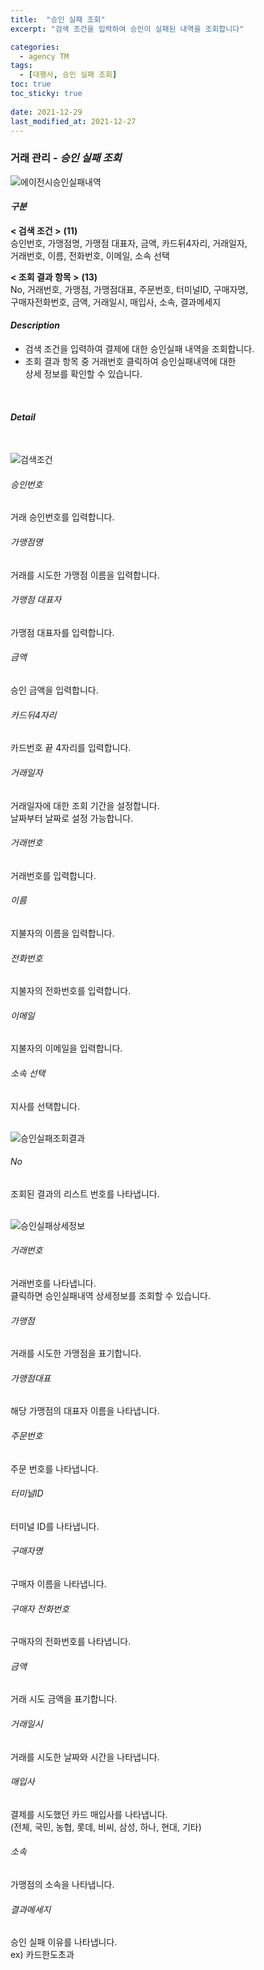 ```yaml
---
title:  "승인 실패 조회"
excerpt: "검색 조건을 입력하여 승인이 실패된 내역을 조회합니다"

categories:
  - agency TM
tags:
  - [대행사, 승인 실패 조회]
toc: true
toc_sticky: true
 
date: 2021-12-29
last_modified_at: 2021-12-27
---
```

### 거래 관리 - *승인 실패 조회*
![에이전시승인실패내역](https://user-images.githubusercontent.com/95394003/147448636-5540651c-57d2-4bd2-ad91-48e2b73302a9.jpeg)

#### *구분* <br>
**< 검색 조건 >** **(11)**
<br>승인번호, 가맹점명, 가맹점 대표자, 금액, 카드뒤4자리, 거래일자,<br>거래번호, 이름, 전화번호, 이메일, 소속 선택

**< 조회 결과 항목 >** **(13)**
<br>No, 거래번호, 가맹점, 가맹점대표, 주문번호, 터미널ID, 구매자명,<br>구매자전화번호, 금액, 거래일시, 매입사, 소속, 결과메세지

#### *Description*
- 검색 조건을 입력하여 결제에 대한 승인실패 내역을 조회합니다.
- 조회 결과 항목 중 거래번호 클릭하여 승인실패내역에 대한<br>상세 정보를 확인할 수 있습니다.
<br>

#### *Detail*
<br>

![검색조건](https://user-images.githubusercontent.com/95394003/146493012-fa410361-9c6c-4781-b1e9-c5b9a31eb1d0.jpeg)
###### 승인번호
거래 승인번호를 입력합니다.

###### 가맹점명
거래를 시도한 가맹점 이름을 입력합니다.

###### 가맹점 대표자
가맹점 대표자를 입력합니다.

###### 금액
승인 금액을 입력합니다.

###### 카드뒤4자리
카드번호 끝 4자리를 입력합니다.

###### 거래일자
거래일자에 대한 조회 기간을 설정합니다.<br>날짜부터 날짜로 설정 가능합니다.

###### 거래번호
거래번호를 입력합니다.

###### 이름
지불자의 이름을 입력합니다.

###### 전화번호
지불자의 전화번호를 입력합니다.

###### 이메일
지불자의 이메일을 입력합니다.

###### 소속 선택
지사를 선택합니다.
<br>
<br>

![승인실패조회결과](https://user-images.githubusercontent.com/95394003/146496343-bbb2f54e-2779-4060-bc59-b0ebe54f987c.png)
###### No
조회된 결과의 리스트 번호를 나타냅니다.
<br>
<br>

![승인실패상세정보](https://user-images.githubusercontent.com/95394003/146496632-26b69cfd-3b12-48d9-ae20-947d1b106ac7.png)
###### 거래번호
거래번호를 나타냅니다.<br>클릭하면 승인실패내역 상세정보를 조회할 수 있습니다.

###### 가맹점
거래를 시도한 가맹점을 표기합니다.

###### 가맹점대표
해당 가맹점의 대표자 이름을 나타냅니다.

###### 주문번호
주문 번호를 나타냅니다.

###### 터미널ID
터미널 ID를 나타냅니다.

###### 구매자명
구매자 이름을 나타냅니다.

###### 구매자 전화번호
구매자의 전화번호를 나타냅니다.

###### 금액
거래 시도 금액을 표기합니다.

###### 거래일시
거래를 시도한 날짜와 시간을 나타냅니다.

###### 매입사
결제를 시도했던 카드 매입사를 나타냅니다.<br>
(전체, 국민, 농협, 롯데, 비씨, 삼성, 하나, 현대, 기타)

###### 소속
가맹점의 소속을 나타냅니다.

###### 결과메세지
승인 실패 이유를 나타냅니다.<br>
ex) 카드한도초과